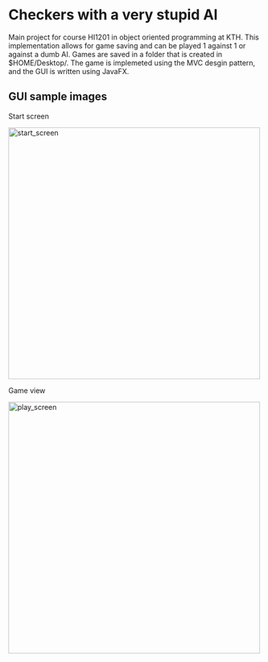 # Checkers with a very stupid AI

Main project for course HI1201 in object oriented programming at KTH. This implementation allows for game saving and can be played 1 against 1 or against a dumb AI. Games are saved in a folder that is created in $HOME/Desktop/. The game is implemeted using the MVC desgin pattern, and the GUI is written using JavaFX.  


## GUI sample images

Start screen

<img width="500" alt="start_screen" src="https://user-images.githubusercontent.com/55019110/100383588-3cac2980-301e-11eb-92c1-bc3ff1846230.png">

Game view

<img width="500" alt="play_screen" src="https://user-images.githubusercontent.com/55019110/100383601-42a20a80-301e-11eb-82b2-77300131a657.png">
